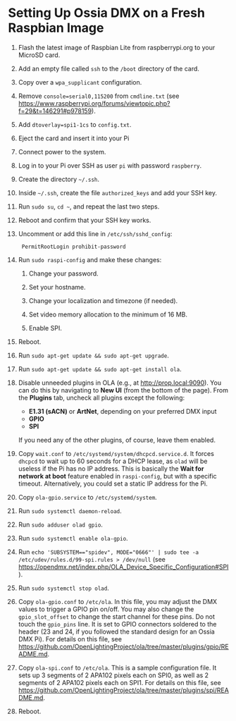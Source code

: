 # Setting Up Ossia DMX on a Fresh Raspbian Image

1. Flash the latest image of Raspbian Lite from raspberrypi.org to your MicroSD card.

1. Add an empty file called `ssh` to the `/boot` directory of the card.

1. Copy over a `wpa_supplicant` configuration.

1. Remove `console=serial0,115200` from `cmdline.txt` (see <https://www.raspberrypi.org/forums/viewtopic.php?f=29&t=146291#p978159>).

1. Add `dtoverlay=spi1-1cs` to `config.txt`.

1. Eject the card and insert it into your Pi

1. Connect power to the system.

1. Log in to your Pi over SSH as user `pi` with password `raspberry`.

1. Create the directory `~/.ssh`.

1. Inside `~/.ssh`, create the file `authorized_keys` and add your SSH key.

1. Run `sudo su`, `cd ~`, and repeat the last two steps.

1. Reboot and confirm that your SSH key works.

1. Uncomment or add this line in `/etc/ssh/sshd_config`:

		PermitRootLogin prohibit-password

1. Run `sudo raspi-config` and make these changes:

	1. Change your password.

	1. Set your hostname.

	1. Change your localization and timezone (if needed).

	1. Set video memory allocation to the minimum of 16 MB.

	1. Enable SPI.

1. Reboot.

1. Run `sudo apt-get update && sudo apt-get upgrade`.

1. Run `sudo apt-get update && sudo apt-get install ola`.

1. Disable unneeded plugins in OLA (e.g., at <http://prop.local:9090>). You can do this by navigating to **New UI** (from the bottom of the page). From the **Plugins** tab, uncheck all plugins except the following:

	- **E1.31 (sACN)** or **ArtNet**, depending on your preferred DMX input
	- **GPIO**
	- **SPI**

	If you need any of the other plugins, of course, leave them enabled.

1. Copy `wait.conf` to `/etc/systemd/system/dhcpcd.service.d`. It forces `dhcpcd` to wait up to 60 seconds for a DHCP lease, as `olad` will be useless if the Pi has no IP address. This is basically the **Wait for network at boot** feature enabled in `raspi-config`, but with a specific timeout. Alternatively, you could set a static IP address for the Pi.

1. Copy `ola-gpio.service` to `/etc/systemd/system`.

1. Run `sudo systemctl daemon-reload`.

1. Run `sudo adduser olad gpio`.

1. Run `sudo systemctl enable ola-gpio`.

1. Run `echo 'SUBSYSTEM=="spidev", MODE="0666"' | sudo tee -a /etc/udev/rules.d/99-spi.rules > /dev/null` (see <https://opendmx.net/index.php/OLA_Device_Specific_Configuration#SPI>).

1. Run `sudo systemctl stop olad`.

1. Copy `ola-gpio.conf` to `/etc/ola`. In this file, you may adjust the DMX values to trigger a GPIO pin on/off. You may also change the `gpio_slot_offset` to change the start channel for these pins. Do not touch the `gpio_pins` line. It is set to GPIO connectors soldered to the header (23 and 24, if you followed the standard design for an Ossia DMX Pi). For details on this file, see <https://github.com/OpenLightingProject/ola/tree/master/plugins/gpio/README.md>.

1. Copy `ola-spi.conf` to `/etc/ola`. This is a sample configuration file. It sets up 3 segments of 2 APA102 pixels each on SPI0, as well as 2 segments of 2 APA102 pixels each on SPI1. For details on this file, see <https://github.com/OpenLightingProject/ola/tree/master/plugins/spi/README.md>.

1. Reboot.